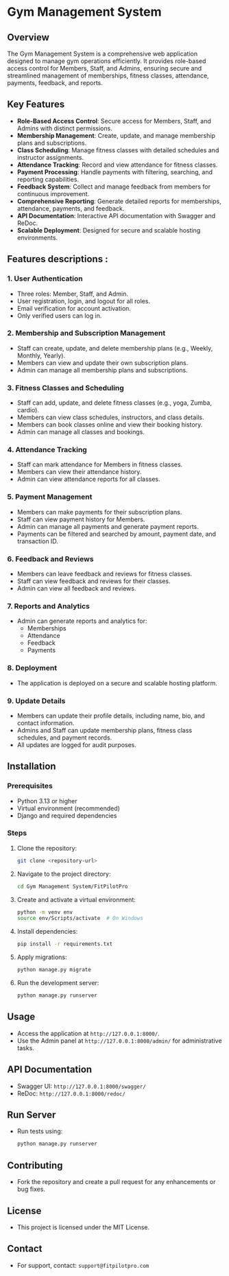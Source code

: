 # Gym Management System

## Overview

The Gym Management System is a comprehensive web application designed to manage gym operations efficiently. It provides role-based access control for Members, Staff, and Admins, ensuring secure and streamlined management of memberships, fitness classes, attendance, payments, feedback, and reports.

## Key Features

- **Role-Based Access Control**: Secure access for Members, Staff, and Admins with distinct permissions.
- **Membership Management**: Create, update, and manage membership plans and subscriptions.
- **Class Scheduling**: Manage fitness classes with detailed schedules and instructor assignments.
- **Attendance Tracking**: Record and view attendance for fitness classes.
- **Payment Processing**: Handle payments with filtering, searching, and reporting capabilities.
- **Feedback System**: Collect and manage feedback from members for continuous improvement.
- **Comprehensive Reporting**: Generate detailed reports for memberships, attendance, payments, and feedback.
- **API Documentation**: Interactive API documentation with Swagger and ReDoc.
- **Scalable Deployment**: Designed for secure and scalable hosting environments.

## Features descriptions :

### 1. User Authentication

- Three roles: Member, Staff, and Admin.
- User registration, login, and logout for all roles.
- Email verification for account activation.
- Only verified users can log in.

### 2. Membership and Subscription Management

- Staff can create, update, and delete membership plans (e.g., Weekly, Monthly, Yearly).
- Members can view and update their own subscription plans.
- Admin can manage all membership plans and subscriptions.

### 3. Fitness Classes and Scheduling

- Staff can add, update, and delete fitness classes (e.g., yoga, Zumba, cardio).
- Members can view class schedules, instructors, and class details.
- Members can book classes online and view their booking history.
- Admin can manage all classes and bookings.

### 4. Attendance Tracking

- Staff can mark attendance for Members in fitness classes.
- Members can view their attendance history.
- Admin can view attendance reports for all classes.

### 5. Payment Management

- Members can make payments for their subscription plans.
- Staff can view payment history for Members.
- Admin can manage all payments and generate payment reports.
- Payments can be filtered and searched by amount, payment date, and transaction ID.

### 6. Feedback and Reviews

- Members can leave feedback and reviews for fitness classes.
- Staff can view feedback and reviews for their classes.
- Admin can view all feedback and reviews.

### 7. Reports and Analytics

- Admin can generate reports and analytics for:
  - Memberships
  - Attendance
  - Feedback
  - Payments

### 8. Deployment

- The application is deployed on a secure and scalable hosting platform.

### 9. Update Details

- Members can update their profile details, including name, bio, and contact information.
- Admins and Staff can update membership plans, fitness class schedules, and payment records.
- All updates are logged for audit purposes.

## Installation

### Prerequisites

- Python 3.13 or higher
- Virtual environment (recommended)
- Django and required dependencies

### Steps

1. Clone the repository:
   ```bash
   git clone <repository-url>
   ```
2. Navigate to the project directory:
   ```bash
   cd Gym Management System/FitPilotPro
   ```
3. Create and activate a virtual environment:
   ```bash
   python -m venv env
   source env/Scripts/activate  # On Windows
   ```
4. Install dependencies:
   ```bash
   pip install -r requirements.txt
   ```
5. Apply migrations:
   ```bash
   python manage.py migrate
   ```
6. Run the development server:
   ```bash
   python manage.py runserver
   ```

## Usage

- Access the application at `http://127.0.0.1:8000/`.
- Use the Admin panel at `http://127.0.0.1:8000/admin/` for administrative tasks.

## API Documentation

- Swagger UI: `http://127.0.0.1:8000/swagger/`
- ReDoc: `http://127.0.0.1:8000/redoc/`

## Run Server

- Run tests using:
  ```bash
  python manage.py runserver
  ```

## Contributing

- Fork the repository and create a pull request for any enhancements or bug fixes.

## License

- This project is licensed under the MIT License.

## Contact

- For support, contact: `support@fitpilotpro.com`